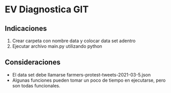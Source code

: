 # EV Diagnostica GIT

## Indicaciones
1. Crear carpeta con nombre data y colocar data set adentro
2. Ejecutar archivo main.py utilizando python

## Consideraciones
- El data set debe llamarse farmers-protest-tweets-2021-03-5.json
- Algunas funciones pueden tomar un poco de tiempo en ejecutarse, pero son todas funcionales.